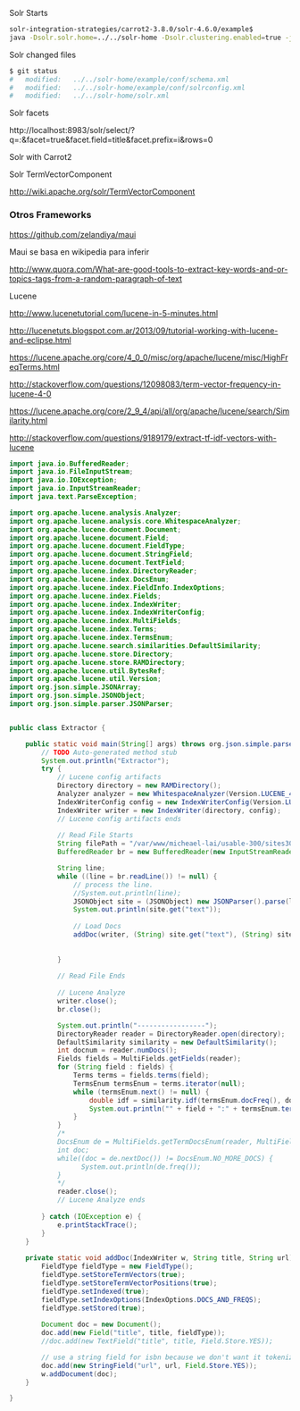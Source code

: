 

Solr Starts

```bash
solr-integration-strategies/carrot2-3.8.0/solr-4.6.0/example$ 
java -Dsolr.solr.home=../../solr-home -Dsolr.clustering.enabled=true -jar start.jar
```

Solr changed files
```bash
$ git status
#	modified:   ../../solr-home/example/conf/schema.xml
#	modified:   ../../solr-home/example/conf/solrconfig.xml
#	modified:   ../../solr-home/solr.xml
```

Solr facets

http://localhost:8983/solr/select/?q=*:*&facet=true&facet.field=title&facet.prefix=i&rows=0

Solr with Carrot2

Solr TermVectorComponent

http://wiki.apache.org/solr/TermVectorComponent


### Otros Frameworks

https://github.com/zelandiya/maui

Maui se basa en wikipedia para inferir

http://www.quora.com/What-are-good-tools-to-extract-key-words-and-or-topics-tags-from-a-random-paragraph-of-text



Lucene

http://www.lucenetutorial.com/lucene-in-5-minutes.html

http://lucenetuts.blogspot.com.ar/2013/09/tutorial-working-with-lucene-and-eclipse.html


https://lucene.apache.org/core/4_0_0/misc/org/apache/lucene/misc/HighFreqTerms.html

http://stackoverflow.com/questions/12098083/term-vector-frequency-in-lucene-4-0

https://lucene.apache.org/core/2_9_4/api/all/org/apache/lucene/search/Similarity.html

http://stackoverflow.com/questions/9189179/extract-tf-idf-vectors-with-lucene

```java
import java.io.BufferedReader;
import java.io.FileInputStream;
import java.io.IOException;
import java.io.InputStreamReader;
import java.text.ParseException;

import org.apache.lucene.analysis.Analyzer;
import org.apache.lucene.analysis.core.WhitespaceAnalyzer;
import org.apache.lucene.document.Document;
import org.apache.lucene.document.Field;
import org.apache.lucene.document.FieldType;
import org.apache.lucene.document.StringField;
import org.apache.lucene.document.TextField;
import org.apache.lucene.index.DirectoryReader;
import org.apache.lucene.index.DocsEnum;
import org.apache.lucene.index.FieldInfo.IndexOptions;
import org.apache.lucene.index.Fields;
import org.apache.lucene.index.IndexWriter;
import org.apache.lucene.index.IndexWriterConfig;
import org.apache.lucene.index.MultiFields;
import org.apache.lucene.index.Terms;
import org.apache.lucene.index.TermsEnum;
import org.apache.lucene.search.similarities.DefaultSimilarity;
import org.apache.lucene.store.Directory;
import org.apache.lucene.store.RAMDirectory;
import org.apache.lucene.util.BytesRef;
import org.apache.lucene.util.Version;
import org.json.simple.JSONArray;
import org.json.simple.JSONObject;
import org.json.simple.parser.JSONParser;


public class Extractor {

	public static void main(String[] args) throws org.json.simple.parser.ParseException {
		// TODO Auto-generated method stub
		System.out.println("Extractor");
		try {
			// Lucene config artifacts
			Directory directory = new RAMDirectory();  
		    Analyzer analyzer = new WhitespaceAnalyzer(Version.LUCENE_40);
		    IndexWriterConfig config = new IndexWriterConfig(Version.LUCENE_40, analyzer);
		    IndexWriter writer = new IndexWriter(directory, config);
		    // Lucene config artifacts ends
			
			// Read File Starts
			String filePath = "/var/www/micheael-lai/usable-300/sites300nohtml.json";
	        BufferedReader br = new BufferedReader(new InputStreamReader(new FileInputStream(filePath), "Cp1252"));         

	        String line;
	        while ((line = br.readLine()) != null) {
	            // process the line.
	        	//System.out.println(line);
                JSONObject site = (JSONObject) new JSONParser().parse(line);
                System.out.println(site.get("text"));
                
                // Load Docs
                addDoc(writer, (String) site.get("text"), (String) site.get("url"));
	           
	        	
	        }
	        
	        // Read File Ends
	        
	        // Lucene Analyze
	        writer.close();
	        br.close();

	        System.out.println("-----------------");
	        DirectoryReader reader = DirectoryReader.open(directory);
	        DefaultSimilarity similarity = new DefaultSimilarity();
			int docnum = reader.numDocs();
			Fields fields = MultiFields.getFields(reader);
			for (String field : fields) {
			    Terms terms = fields.terms(field);
			    TermsEnum termsEnum = terms.iterator(null);
			    while (termsEnum.next() != null) {
			        double idf = similarity.idf(termsEnum.docFreq(), docnum);
			        System.out.println("" + field + ":" + termsEnum.term().utf8ToString() + " idf=" + idf);
			    }
			}
	        /*
	        DocsEnum de = MultiFields.getTermDocsEnum(reader, MultiFields.getLiveDocs(reader), "title", new BytesRef(""));
	        int doc;
	        while((doc = de.nextDoc()) != DocsEnum.NO_MORE_DOCS) {
	              System.out.println(de.freq());
	        }
	        */
	        reader.close();
	        // Lucene Analyze ends
	        
        } catch (IOException e) {
	        e.printStackTrace();
	    }
	}
	
	private static void addDoc(IndexWriter w, String title, String url) throws IOException {
		FieldType fieldType = new FieldType();
	    fieldType.setStoreTermVectors(true);
	    fieldType.setStoreTermVectorPositions(true);
	    fieldType.setIndexed(true);
	    fieldType.setIndexOptions(IndexOptions.DOCS_AND_FREQS);
	    fieldType.setStored(true);
		
		Document doc = new Document();
		doc.add(new Field("title", title, fieldType));
		//doc.add(new TextField("title", title, Field.Store.YES));

		// use a string field for isbn because we don't want it tokenized
		doc.add(new StringField("url", url, Field.Store.YES));
		w.addDocument(doc);
	}

}

```
